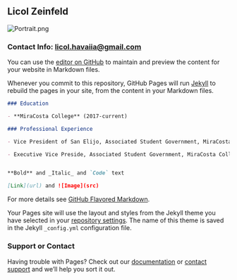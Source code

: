 ## Licol Zeinfeld

![Portrait.png](src)

### Contact Info: [licol.havaiia@gmail.com](url)


You can use the [editor on GitHub](https://github.com/LicolZeinfeld/Homework-4/edit/master/README.md) to maintain and preview the content for your website in Markdown files.

Whenever you commit to this repository, GitHub Pages will run [Jekyll](https://jekyllrb.com/) to rebuild the pages in your site, from the content in your Markdown files.

```markdown
### Education

- **MiraCosta College** (2017-current)

### Professional Experience

- Vice President of San Elijo, Associated Student Government, MiraCosta College (2018-2019)

- Executive Vice Preside, Associated Student Government, MiraCosta College (2019-current)


**Bold** and _Italic_ and `Code` text

[Link](url) and ![Image](src)
```

For more details see [GitHub Flavored Markdown](https://guides.github.com/features/mastering-markdown/).



Your Pages site will use the layout and styles from the Jekyll theme you have selected in your [repository settings](https://github.com/LicolZeinfeld/Homework-4/settings). The name of this theme is saved in the Jekyll `_config.yml` configuration file.

### Support or Contact

Having trouble with Pages? Check out our [documentation](https://help.github.com/categories/github-pages-basics/) or [contact support](https://github.com/contact) and we’ll help you sort it out.

